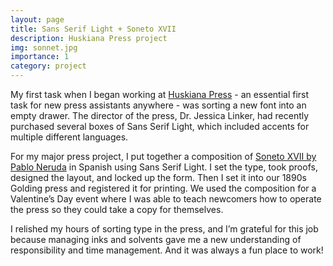 ```yaml
---
layout: page
title: Sans Serif Light + Soneto XVII
description: Huskiana Press project
img: sonnet.jpg
importance: 1
category: project
---
```


My first task when I began working at [Huskiana Press](https://huskianapress.sites.northeastern.edu/) - an essential first task for new press assistants anywhere - was sorting a new font into an empty drawer. The director of the press, Dr. Jessica Linker, had recently purchased several boxes of Sans Serif Light, which included accents for multiple different languages. 

For my major press project, I put together a composition of [Soneto XVII by Pablo Neruda](https://www.poetryfoundation.org/poems/49236/one-hundred-love-sonnets-xvii) in Spanish using Sans Serif Light. I set the type, took proofs, designed the layout, and locked up the form. Then I set it into our 1890s Golding press and registered it for printing. We used the composition for a Valentine’s Day event where I was able to teach newcomers how to operate the press so they could take a copy for themselves.

I relished my hours of sorting type in the press, and I’m grateful for this job because managing inks and solvents gave me a new understanding of responsibility and time management. And it was always a fun place to work!